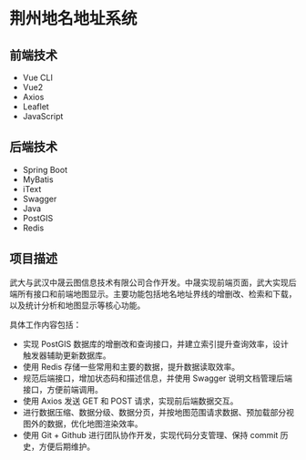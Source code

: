 # 荆州地名地址系统

## 前端技术
- Vue CLI
- Vue2
- Axios
- Leaflet
- JavaScript

## 后端技术
- Spring Boot
- MyBatis
- iText
- Swagger
- Java
- PostGIS
- Redis

## 项目描述
武大与武汉中晟云图信息技术有限公司合作开发。中晟实现前端页面，武大实现后端所有接口和前端地图显示。主要功能包括地名地址界线的增删改、检索和下载，以及统计分析和地图显示等核心功能。

具体工作内容包括：
- 实现 PostGIS 数据库的增删改和查询接口，并建立索引提升查询效率，设计触发器辅助更新数据库。
- 使用 Redis 存储一些常用和主要的数据，提升数据读取效率。
- 规范后端接口，增加状态码和描述信息，并使用 Swagger 说明文档管理后端接口，方便前端调用。
- 使用 Axios 发送 GET 和 POST 请求，实现前后端数据交互。
- 进行数据压缩、数据分级、数据分页，并按地图范围请求数据、预加载部分视图外的数据，优化地图渲染效率。
- 使用 Git + Github 进行团队协作开发，实现代码分支管理、保持 commit 历史，方便后期维护。
